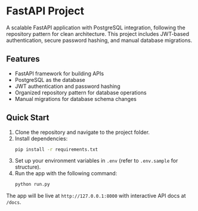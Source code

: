 # FastAPI Project

A scalable FastAPI application with PostgreSQL integration, following the repository pattern for clean architecture. This project includes JWT-based authentication, secure password hashing, and manual database migrations.

## Features
- FastAPI framework for building APIs
- PostgreSQL as the database
- JWT authentication and password hashing
- Organized repository pattern for database operations
- Manual migrations for database schema changes

## Quick Start
1. Clone the repository and navigate to the project folder.
2. Install dependencies:
   ```bash
   pip install -r requirements.txt

3. Set up your environment variables in `.env` (refer to `.env.sample` for structure).
4. Run the app with the following command:
   ```bash
   python run.py

The app will be live at `http://127.0.0.1:8000` with interactive API docs at `/docs`.
